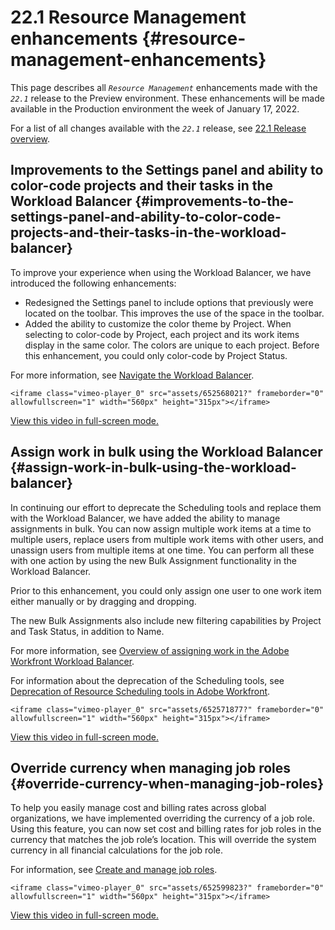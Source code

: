 


# 22.1 Resource Management enhancements {#resource-management-enhancements}

This page describes all *`Resource Management`* enhancements made with the *`22.1`* release to the Preview environment. These enhancements will be made available in the Production environment the week of January 17, 2022. 


For a list of all changes available with the *`22.1`* release, see [22.1 Release overview](22-1-release-overview.md).


## Improvements to the Settings panel and ability to color-code projects and their tasks in the Workload Balancer {#improvements-to-the-settings-panel-and-ability-to-color-code-projects-and-their-tasks-in-the-workload-balancer}

To improve your experience when using the Workload Balancer, we have introduced the following enhancements: 



*  Redesigned the Settings panel to include options that previously were located on the toolbar. This improves the use of the space in the toolbar.
*  Added the ability to customize the color theme by Project. When selecting to color-code by Project, each project and its work items display in the same color. The colors are unique to each project. Before this enhancement, you could only color-code by Project Status.


For more information, see [Navigate the Workload Balancer](navigate-the-workload-balancer.md).


`<iframe class="vimeo-player_0" src="assets/652568021?" frameborder="0" allowfullscreen="1" width="560px" height="315px"></iframe>` 


[View this video in full-screen mode.](https://vimeo.com/652568021/b50f671736) 


## Assign work in bulk using the Workload Balancer {#assign-work-in-bulk-using-the-workload-balancer}

In continuing our effort to deprecate the Scheduling tools and replace them with the Workload Balancer, we have added the ability to manage assignments in bulk. You can now assign multiple work items at a time to multiple users, replace users from multiple work items with other users, and unassign users from multiple items at one time. You can perform all these with one action by using the new Bulk Assignment functionality in the Workload Balancer.


Prior to this enhancement, you could only assign one user to one work item either manually or by dragging and dropping.


The new Bulk Assignments also include new filtering capabilities by Project and Task Status, in addition to Name.


For more information, see [Overview of assigning work in the Adobe Workfront Workload Balancer](assign-work-in-workload-balancer.md).


For information about the deprecation of the Scheduling tools, see [Deprecation of Resource Scheduling tools in Adobe Workfront](deprecate-resource-scheduling.md).


`<iframe class="vimeo-player_0" src="assets/652571877?" frameborder="0" allowfullscreen="1" width="560px" height="315px"></iframe>` 


[View this video in full-screen mode.](https://vimeo.com/652571877/b334c56172) 


## Override currency when managing job roles {#override-currency-when-managing-job-roles}

To help you easily manage cost and billing rates across global organizations, we have implemented overriding the currency of a job role. Using this feature, you can now set cost and billing rates for job roles in the currency that matches the job role’s location. This will override the system currency in all financial calculations for the job role.


For information, see [Create and manage job roles](create-manage-job-roles.md).


`<iframe class="vimeo-player_0" src="assets/652599823?" frameborder="0" allowfullscreen="1" width="560px" height="315px"></iframe>` 


[View this video in full-screen mode.](https://vimeo.com/652599823/847eb1bc31) 
